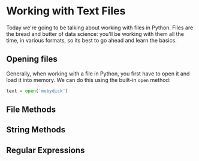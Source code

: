 # Working with Text Files
Today we're going to be talking about working with files in Python. Files are the bread and butter of data science: you'll be working with them all the time, in various formats, so its best to go ahead and learn the basics. 

## Opening files
Generally, when working with a file in Python, you first have to open it and load it into memory. We can do this using the built-in `open` method:
```python
text = open('mobydick')
```
## File Methods

## String Methods

## Regular Expressions
## 